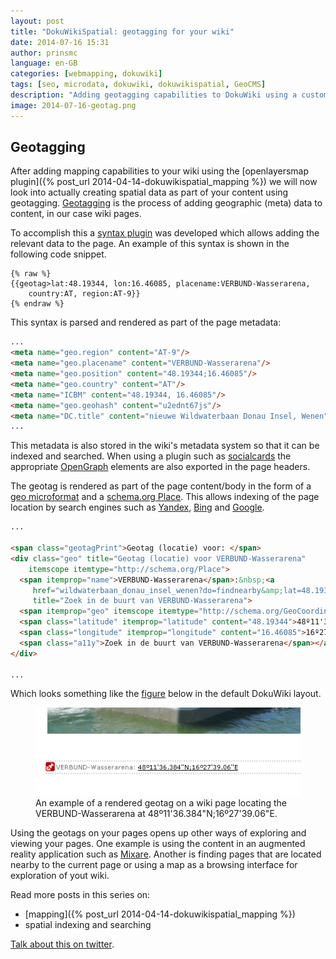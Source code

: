 ```yaml
---
layout: post
title: "DokuWikiSpatial: geotagging for your wiki"
date: 2014-07-16 15:31
author: prinsmc
language: en-GB
categories: [webmapping, dokuwiki]
tags: [seo, microdata, dokuwiki, dokuwikispatial, GeoCMS]
description: "Adding geotagging capabilities to DokuWiki using a custom syntax plugin."
image: 2014-07-16-geotag.png
---
```


## Geotagging

After adding mapping capabilities to your wiki using the 
[openlayersmap plugin]({% post_url 2014-04-14-dokuwikispatial_mapping %}) we will now look 
into actually creating spatial data as part of your content using geotagging. 
[Geotagging](http://en.wikipedia.org/wiki/Geotagging) is the process of adding geographic 
(meta) data to content, in our case wiki pages.


To accomplish this a [syntax plugin](https://www.dokuwiki.org/plugin:geotag) was developed 
which allows adding the relevant data to the page. An example of this syntax is shown in 
the following code snippet.

```
{% raw %}
{{geotag>lat:48.19344, lon:16.46085, placename:VERBUND-Wasserarena, 
    country:AT, region:AT-9}}
{% endraw %}
```

This syntax is parsed and rendered as part of the page metadata:

```html
...
<meta name="geo.region" content="AT-9"/>
<meta name="geo.placename" content="VERBUND-Wasserarena"/>
<meta name="geo.position" content="48.19344;16.46085"/>
<meta name="geo.country" content="AT"/>
<meta name="ICBM" content="48.19344, 16.46085"/>
<meta name="geo.geohash" content="u2ednt67js"/>
<meta name="DC.title" content="nieuwe Wildwaterbaan Donau Insel, Wenen"/>
...
```

This metadata is also stored in the wiki's metadata system so that it can be indexed 
and searched. When using a plugin such as [socialcards](https://www.dokuwiki.org/plugin:socialcards) 
the appropriate [OpenGraph](http://ogp.me/) elements are also exported in the page headers.

The geotag is rendered as part of the page content/body in the form of a 
[geo microformat](http://microformats.org/wiki/geo) and a
[schema.org Place](http://schema.org/Place). This allows indexing of the page location 
by search engines such as [Yandex](https://help.yandex.com/webmaster/schema-org/semantic-faq.xml), 
[Bing](http://www.bing.com/webmaster/help/marking-up-your-site-with-structured-data-3a93e731) 
and [Google](https://support.google.com/webmasters/answer/1211158).

```html
...

<span class="geotagPrint">Geotag (locatie) voor: </span>
<div class="geo" title="Geotag (locatie) voor VERBUND-Wasserarena" 
    itemscope itemtype="http://schema.org/Place">
  <span itemprop="name">VERBUND-Wasserarena</span>:&nbsp;<a 
     href="wildwaterbaan_donau_insel_wenen?do=findnearby&amp;lat=48.19344&amp;lon=16.46085" 
     title="Zoek in de buurt van VERBUND-Wasserarena">
  <span itemprop="geo" itemscope itemtype="http://schema.org/GeoCoordinates">
  <span class="latitude" itemprop="latitude" content="48.19344">48º11'36.384"N</span>;
  <span class="longitude" itemprop="longitude" content="16.46085">16º27'39.06"E</span>
  <span class="a11y">Zoek in de buurt van VERBUND-Wasserarena</span></a></span>
</div>

...
```

Which looks something like the [figure](\#screen) below in the default DokuWiki layout.

<figure id="screen">
  <img src="/img/2014-07-16-geotag.png" alt="geotag example screen capture">
  <figcaption>An example of a rendered geotag on a wiki page locating the 
    VERBUND-Wasserarena at 48º11'36.384"N;16º27'39.06"E.</figcaption>
</figure>

Using the geotags on your pages opens up other ways of exploring and viewing your pages. 
One example is using the content in an augmented reality application such as 
[Mixare](http://www.mixare.org/). Another is finding pages that are located nearby to the 
current page or using a map as a browsing interface for exploration of yout wiki.

Read more posts in this series on:

  - [mapping]({% post_url 2014-04-14-dokuwikispatial_mapping %})
  - spatial indexing and searching



[Talk about this on twitter](https://twitter.com/GeoDiensten/status/489358340515176448).
